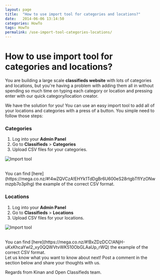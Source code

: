 ```yaml
---
layout: page
title:  "How to use import tool for categories and locations?"
date:   2014-06-06 13:14:50
categories: HowTo
tags: HowTo
permalink: /use-import-tool-categories-locations/
---
```

# How to use import tool for categories and locations?

You are building a large scale **classifieds website** with lots of categories and locations, but you're having a problem with adding them all in without spending so much time on typing each category or location and pressing enter with our quick category/location creator.

We have the solution for you! You can use an easy import tool to add all of your locations and categories with a press of a button. You simple need to follow those steps:

### Categories

1. Log into your **Admin Panel** 
2. Go to **Classifieds** > **Categories** 
3. Upload CSV files for your categories.

![Import tool](http://docs.yclas.com/images/import-categories.png) 

<br>
You can find [here](https://mega.co.nz/#!4wZQVCzA!EHYk1TdDgBr6U600eS28rtgbTfIYzONwmzpb7o3pIhg) the example of the correct CSV format.

### Locations

1. Log into your **Admin Panel** 
2. Go to **Classifieds** > **Locations** 
3. Upload CSV files for your locations.

![Import tool](http://docs.yclas.com/images/import-locations.png) 

<br>
You can find [here](https://mega.co.nz/#!BxZDzDCC!ANjH-uKxKhcaYwI2_xy0QQWVtvWK510ObGLAaUp_rWQ) the example of the correct CSV format.

<br>
Let us know what you want to know about next! Post a comment in the section below and share your thoughts with us.

Regards from Kinan and Open Classifieds team.

<!--The CSV file should have two fields:

+ **Name:** the name of the category/location (mandatory)
+ **Seoname**: your chosen SEO name for the category/location (this is optional to enter)

Here is a small example of how it should be: 

![csv file](http://open-classifieds.com/wp-content/uploads/2014/06/csv-file.png)-->
<!--title: How to use import tool for categories and locations?
link: http://open-classifieds.com/2014/06/06/use-import-tool-categories-locations/
author: Kinan
description: 
post_id: 17899
created: 2014/06/06 15:14:50
created_gmt: 2014/06/06 13:14:50
comment_status: open
post_name: use-import-tool-categories-locations
status: publish
post_type: post-->
